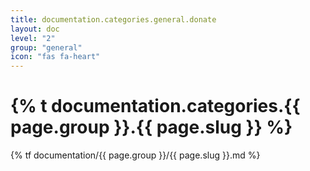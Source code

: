 ```yaml
---
title: documentation.categories.general.donate
layout: doc
level: "2"
group: "general"
icon: "fas fa-heart"
---
```


# {% t documentation.categories.{{ page.group }}.{{ page.slug }} %}

{% tf documentation/{{ page.group }}/{{ page.slug }}.md %}
